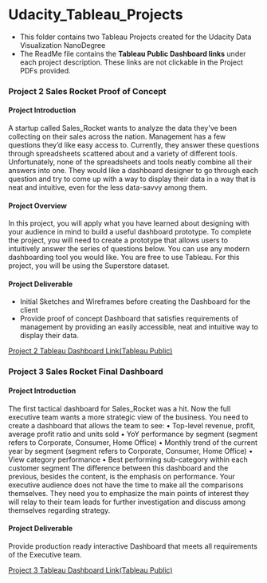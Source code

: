 # Udacity_Tableau_Projects

- This folder contains two Tableau Projects created for the Udacity Data Visualization NanoDegree
- The ReadMe file contains the **Tableau Public Dashboard links** under each project description. These links are not clickable in the Project PDFs provided.

### Project 2 Sales Rocket Proof of Concept


#### Project Introduction
A startup called Sales_Rocket wants to analyze the data they've been collecting on their sales across the nation. Management has a few questions they’d like easy access to. Currently, they answer these questions through spreadsheets scattered about and a variety of different tools. Unfortunately, none of the spreadsheets and tools neatly combine all their answers into one.
They would like a dashboard designer to go through each question and try to come up with a way to display their data in a way that is neat and intuitive, even for the less data-savvy among them.

#### Project Overview
In this project, you will apply what you have learned about designing with your audience in mind to build a useful dashboard prototype. To complete the project, you will need to create a prototype that allows users to intuitively answer the series of questions below. You can use any modern dashboarding tool you would like. You are free to use Tableau. For this project, you will be using the Superstore dataset.

#### Project Deliverable
- Initial Sketches and Wireframes before creating the Dashboard for the client
- Provide proof of concept Dashboard that satisfies requirements of management by providing an easily accessible, neat and intuitive way to display their data.

[Project 2 Tableau Dashboard Link(Tableau Public)](https://public.tableau.com/app/profile/sayed.saidoo/viz/StoreAnalysis_P2/SalesRocketAnalysis?publish=yes)

### Project 3 Sales Rocket Final Dashboard

#### Project Introduction

The first tactical dashboard for Sales_Rocket was a hit. Now the full executive team wants a more strategic view of the business. You need to create a dashboard that allows the team to see: • Top-level revenue, profit, average profit ratio and units sold • YoY performance by segment (segment refers to Corporate, Consumer, Home Office) • Monthly trend of the current year by segment (segment refers to Corporate, Consumer, Home Office) • View category performance • Best performing sub-category within each customer segment The difference between this dashboard and the previous, besides the content, is the emphasis on performance. Your executive audience does not have the time to make all the comparisons themselves. They need you to emphasize the main points of interest they will relay to their team leads for further investigation and discuss among themselves regarding strategy. 

#### Project Deliverable
Provide production ready interactive Dashboard that meets all requirements of the Executive team.

[Project 3 Tableau Dashboard Link(Tableau Public)](https://public.tableau.com/app/profile/sayed.saidoo/viz/P3_SalesRock_Sayed/FinalDashboard?publish=yes)


